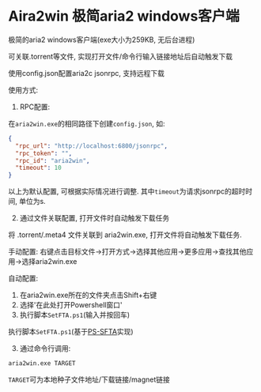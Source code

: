 # Aira2win 极简aria2 windows客户端

极简的aria2 windows客户端(exe大小为259KB, 无后台进程)

可关联.torrent等文件, 实现打开文件/命令行输入链接地址后自动触发下载

使用config.json配置aria2c jsonrpc, 支持远程下载


使用方式:
1. RPC配置:

在`aria2win.exe`的相同路径下创建`config.json`, 如:
```json
{
  "rpc_url": "http://localhost:6800/jsonrpc",
  "rpc_token": "",
  "rpc_id": "aria2win",
  "timeout": 10
}
```
以上为默认配置, 可根据实际情况进行调整. 其中`timeout`为请求jsonrpc的超时时间, 单位为s.

2. 通过文件关联配置, 打开文件时自动触发下载任务

将 .torrent/.meta4 文件关联到 aria2win.exe, 打开文件将自动触发下载任务.

手动配置: 右键点击目标文件->打开方式->选择其他应用->更多应用->查找其他应用->选择aria2win.exe

自动配置:
   1. 在aria2win.exe所在的文件夹点击Shift+右键
   2. 选择'在此处打开Powershell窗口'
   3. 执行脚本`SetFTA.ps1`(输入并按回车)

执行脚本`SetFTA.ps1`(基于[PS-SFTA](https://github.com/DanysysTeam/PS-SFTA)实现)


3. 通过命令行调用:

```cmd
aria2win.exe TARGET
```
`TARGET`可为本地种子文件地址/下载链接/magnet链接
